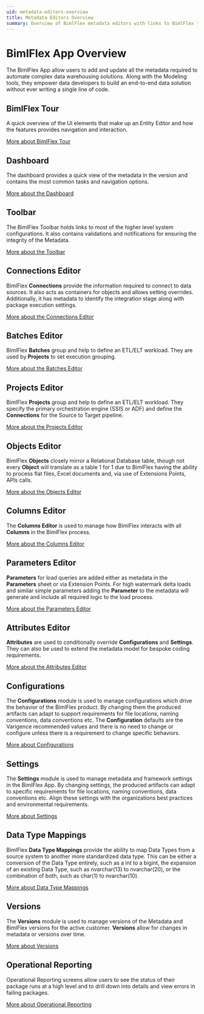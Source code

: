 ```yaml
---
uid: metadata-editors-overview
title: Metadata Editors Overview
summary: Overview of BimlFlex metadata editors with links to BimlFlex tour, dashboard, and editors
---
```

# BimlFlex App Overview

The BimlFlex App allow users to add and update all the metadata required to automate complex data warehousing solutions. Along with the Modeling tools, they empower data developers to build an end-to-end data solution without ever writing a single line of code.

## BimlFlex Tour

A quick overview of the UI elements that make up an Entity Editor and how the features provides navigation and interaction.

[More about BimlFlex Tour](bimlflex-tour.md)

## Dashboard

The dashboard provides a quick view of the metadata in the version and contains the most common tasks and navigation options.

[More about the Dashboard](dashboard.md)

## Toolbar

The BimlFlex Toolbar holds links to most of the higher level system configurations. It also contains validations and notifications for ensuring the integrity of the Metadata.

[More about the Toolbar](toolbar.md)

## Connections Editor

BimlFlex **Connections** provide the information required to connect to data sources. It also acts as containers for objects and allows setting overrides. Additionally, it has metadata to identify the integration stage along with package execution settings.

[More about the Connections Editor](connections.md)

## Batches Editor

BimlFlex **Batches** group and help to define an ETL/ELT workload. They are used by **Projects** to set execution grouping.

[More about the Batches Editor](batches.md)

## Projects Editor

BimlFlex **Projects** group and help to define an ETL/ELT workload. They specify the primary orchestration engine (SSIS or ADF) and define the  **Connections** for the Source to Target pipeline.

[More about the Projects Editor](projects.md)

## Objects Editor

BimlFlex **Objects** closely mirror a Relational Database table, though not every **Object** will translate as a table 1 for 1 due to BimlFlex having the ability to process flat files, Excel documents and, via use of Extensions Points, APIs calls.

[More about the Objects Editor](objects.md)

## Columns Editor

The **Columns Editor** is used to manage how BimlFlex interacts with all **Columns** in the BimlFlex process.

[More about the Columns Editor](columns.md)

## Parameters Editor

**Parameters** for load queries are added either as metadata in the **Parameters** sheet or via Extension Points. For high watermark delta loads and similar simple parameters adding the **Parameter** to the metadata will generate and include all required logic to the load process.

[More about the Parameters Editor](parameters.md)

## Attributes Editor

**Attributes** are used to conditionally override **Configurations** and **Settings**. They can also be used to extend the metadata model for bespoke coding requirements.

[More about the Attributes Editor](attributes.md)

## Configurations

The **Configurations** module is used to manage configurations which drive the behavior of the BimlFlex product. By changing them the produced artifacts can adapt to support requirements for file locations, naming conventions, data conventions etc. The **Configuration** defaults are the Varigence recommended values and there is no need to change or configure unless there is a requirement to change specific behaviors.

[More about Configurations](configurations.md)

## Settings

The **Settings** module is used to manage metadata and framework settings in the BimlFlex App. By changing settings, the produced artifacts can adapt to specific requirements for file locations, naming conventions, data conventions etc. Align these settings with the organizations best practices and environmental requirements.

[More about Settings](settings.md)

## Data Type Mappings

BimlFlex **Data Type Mappings** provide the ability to map Data Types from a source system to another more standardized data type. This can be either a conversion of the Data Type entirely, such as a int to a bigint, the expansion of an existing Data Type, such as nvarchar(13) to nvarchar(20), or the combination of both, such as char(1) to nvarchar(10).

[More about Data Type Mappings](data-type-mappings.md)

## Versions

The **Versions** module is used to manage versions of the Metadata and BimlFlex versions for the active customer. **Versions** allow for changes in metadata or versions over time.

[More about Versions](versions.md)

## Operational Reporting

Operational Reporting screens allow users to see the status of their package runs at a high level and to drill down into details and view errors in failing packages.

[More about Operational Reporting](operational-reports.md)
